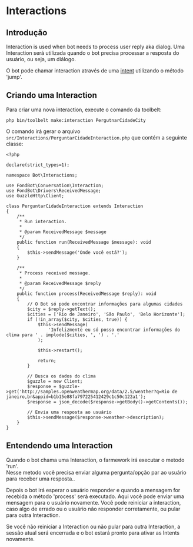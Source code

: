 # Interactions

## Introdução
Interaction is used when bot needs to process user reply aka dialog.
Uma Interaction será utilizada quando o bot precisa processar a resposta do usuário, ou seja, um diálogo.

O bot pode chamar  interaction através de uma [intent](/intents) utilizando o método 'jump'.

## Criando uma Interaction

Para criar uma nova interaction, execute o comando da toolbelt:

    php bin/toolbelt make:interaction PergutnarCidadeCity

O comando irá gerar o arquivo `src/Interactions/PerguntarCidadeInteraction.php` que contém a seguinte classe:

    <?php

    declare(strict_types=1);

    namespace Bot\Interactions;

    use FondBot\Conversation\Interaction;
    use FondBot\Drivers\ReceivedMessage;
    use GuzzleHttp\Client;

    class PerguntarCidadeInteraction extends Interaction
    {
        /**
         * Run interaction.
         *
         * @param ReceivedMessage $message
         */
        public function run(ReceivedMessage $message): void
        {
            $this->sendMessage('Onde você está?');
        }

        /**
         * Process received message.
         *
         * @param ReceivedMessage $reply
         */
        public function process(ReceivedMessage $reply): void
        {
            // O Bot só pode encontrar informações para algumas cidades
            $city = $reply->getText();
            $cities = ['Rio de Janeiro', 'São Paulo', 'Belo Horizonte'];
            if (!in_array($city, $cities, true)) {
                $this->sendMessage(
                    'Infelizmente eu só posso encontrar informações do clima para ' . implode($cities, ', ') . '.'
                );

                $this->restart();

                return;
            }

            // Busca os dados do clima
            $guzzle = new Client;
            $response = $guzzle->get('http://samples.openweathermap.org/data/2.5/weather?q=Rio de janeiro,br&appid=b1b15e88fa797225412429c1c50c122a1');
            $response = json_decode($response->getBody()->getContents());

            // Envia uma resposta ao usuário
            $this->sendMessage($response->weather->description);
        }
    }

## Entendendo uma Interaction  
Quando o bot chama uma Interaction, o farmework irá executar o metodo 'run'.  
Nesse metodo você precisa enviar alguma pergunta/opção par ao usuário para receber uma resposta..

Depois o bot irá esperar o usuário responder e quando a mensagem for recebida o método 'process' será executado.
Aqui você pode enviar uma mensagem para o usuário novamente. Você pode reiniciar a interaction, caso algo de errado ou o usuário não responder corretamente, ou pular para outra Interaction.

Se você não reiniciar a Interaction ou não pular para outra Interaction, a sessão atual será encerrada e o bot estará pronto para ativar as Intents novamente.
